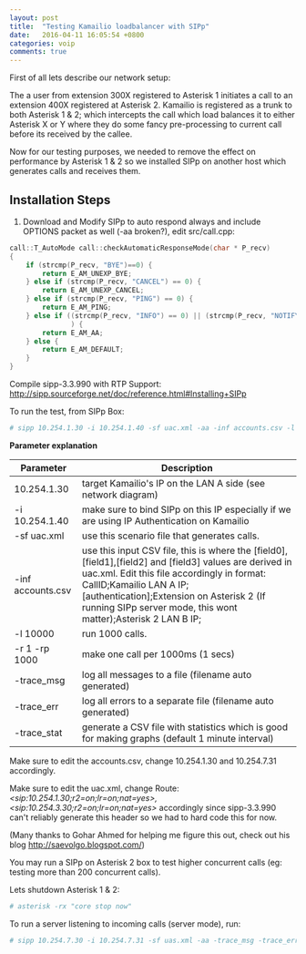 ```yaml
---
layout: post
title:  "Testing Kamailio loadbalancer with SIPp"
date:   2016-04-11 16:05:54 +0800
categories: voip
comments: true
---
```


First of all lets describe our network setup:
<script src="https://gist.github.com/rpfilomeno/d46493eefaf70d6838c157305ab9778a.js"></script>

The a user from extension 300X registered to Asterisk 1 initiates a call to an extension 400X registered at Asterisk 2. Kamailio is registered as a trunk to both Asterisk 1 & 2; which intercepts the call which load balances it to either Asterisk X or Y where they do some fancy pre-processing to current call before its received by the callee.

Now for our testing purposes, we needed to remove the effect on performance by Asterisk 1 & 2 so we installed SIPp on another host which generates calls and receives them.

Installation Steps
-------------------

1. Download and Modify SIPp to auto respond always and include OPTIONS packet as well (-aa broken?), edit src/call.cpp:


```cpp
call::T_AutoMode call::checkAutomaticResponseMode(char * P_recv)
{
    if (strcmp(P_recv, "BYE")==0) {
        return E_AM_UNEXP_BYE;
    } else if (strcmp(P_recv, "CANCEL") == 0) {
        return E_AM_UNEXP_CANCEL;
    } else if (strcmp(P_recv, "PING") == 0) {
        return E_AM_PING;
    } else if ((strcmp(P_recv, "INFO") == 0) || (strcmp(P_recv, "NOTIFY") == 0) || (strcmp(P_recv, "UPDATE") == 0) || (strcmp(P_recv, "OPTIONS") == 0)
               ) {
        return E_AM_AA;
    } else {
        return E_AM_DEFAULT;
    }
}
```


Compile sipp-3.3.990 with RTP Support: http://sipp.sourceforge.net/doc/reference.html#Installing+SIPp

To run the test, from SIPp Box: 
```bash
# sipp 10.254.1.30 -i 10.254.1.40 -sf uac.xml -aa -inf accounts.csv -l 10000 -r 1 -rp 1000 -trace_msg -trace_err -trace_stat
```


**Parameter explanation**
<table class="table">
  <thead>
    <tr>
      <th>Parameter</th>
      <th>Description</th>
    </tr>
  </thead>
  <tbody>
    <tr>
      <td>10.254.1.30</td>
      <td>target Kamailio's IP on the LAN A side (see network diagram)</td>
    </tr>
    <tr>
      <td>-i 10.254.1.40</td>
      <td>make sure to bind SIPp on this IP especially if we are using IP Authentication on Kamailio</td>
    </tr>
    <tr>
      <td>-sf uac.xml</td>
      <td>use this scenario file that generates calls.</td>
    </tr>
    <tr>
      <td>-inf accounts.csv</td>
      <td>use this input CSV file, this is where the [field0],[field1],[field2] and [field3] values are derived in uac.xml. Edit this file accordingly in format: CallID;Kamailio LAN A IP;[authentication];Extension on Asterisk 2 (If running SIPp server mode, this wont matter);Asterisk 2 LAN B IP;</td>
    </tr>
    <tr>
      <td>-l 10000</td>
      <td>run 1000 calls.</td>
    </tr>
    <tr>
      <td>-r 1 -rp 1000</td>
      <td>make one call per 1000ms (1 secs)</td>
    </tr>
    <tr>
      <td>-trace_msg</td>
      <td>log all messages to a file (filename auto generated)</td>
    </tr>
    <tr>
      <td>-trace_err</td>
      <td>log all errors to a separate file (filename auto generated)</td>
    </tr>
    <tr>
      <td>-trace_stat</td>
      <td>generate a CSV file with statistics which is good for making graphs (default 1 minute interval) </td>
    </tr>
  </tbody>
</table>


Make sure to edit the accounts.csv, change 10.254.1.30 and 10.254.7.31 accordingly.

Make sure to edit the uac.xml, change Route: _&lt;sip:10.254.1.30;r2=on;lr=on;nat=yes&gt;,&lt;sip:10.254.3.30;r2=on;lr=on;nat=yes&gt;_ accordingly since sipp-3.3.990 can't reliably generate this header so we had to hard code this for now. 

(Many thanks to Gohar Ahmed for helping me figure this out, check out his blog http://saevolgo.blogspot.com/)


You may run a SIPp on Asterisk 2 box to test higher concurrent calls (eg: testing more than 200 concurrent calls).

Lets shutdown Asterisk 1 & 2: 
```bash
# asterisk -rx "core stop now"
```

To run a server listening to incoming calls (server mode), run:
```bash
# sipp 10.254.7.30 -i 10.254.7.31 -sf uas.xml -aa -trace_msg -trace_err -trace_stat
```


